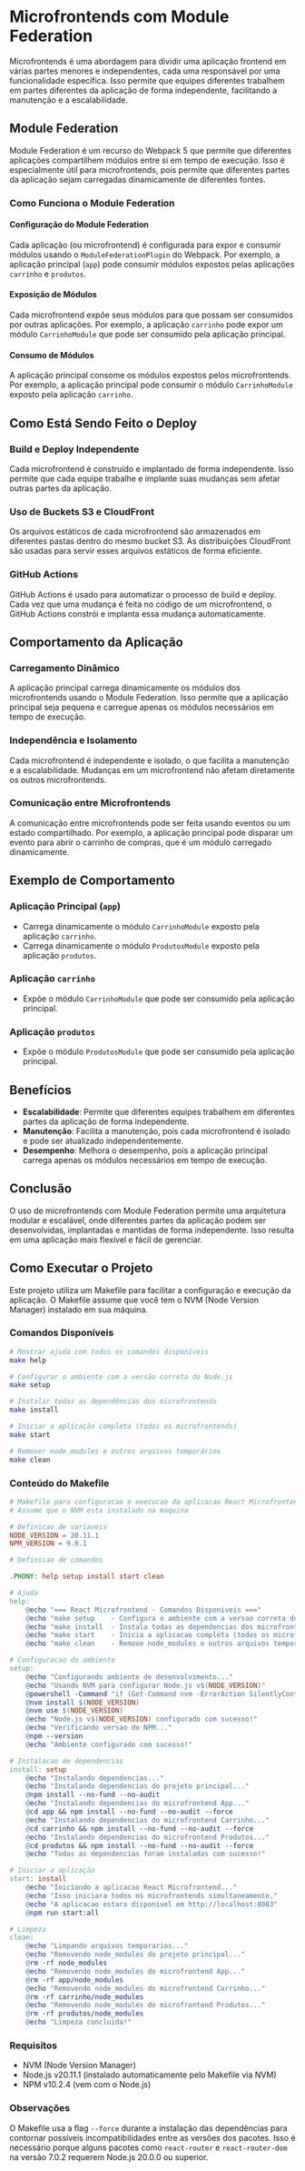 # Microfrontends com Module Federation

Microfrontends é uma abordagem para dividir uma aplicação frontend em várias partes menores e independentes, cada uma responsável por uma funcionalidade específica. Isso permite que equipes diferentes trabalhem em partes diferentes da aplicação de forma independente, facilitando a manutenção e a escalabilidade.

## Module Federation

Module Federation é um recurso do Webpack 5 que permite que diferentes aplicações compartilhem módulos entre si em tempo de execução. Isso é especialmente útil para microfrontends, pois permite que diferentes partes da aplicação sejam carregadas dinamicamente de diferentes fontes.

### Como Funciona o Module Federation

#### Configuração do Module Federation

Cada aplicação (ou microfrontend) é configurada para expor e consumir módulos usando o `ModuleFederationPlugin` do Webpack. Por exemplo, a aplicação principal (`app`) pode consumir módulos expostos pelas aplicações `carrinho` e `produtos`.

#### Exposição de Módulos

Cada microfrontend expõe seus módulos para que possam ser consumidos por outras aplicações. Por exemplo, a aplicação `carrinho` pode expor um módulo `CarrinhoModule` que pode ser consumido pela aplicação principal.

#### Consumo de Módulos

A aplicação principal consome os módulos expostos pelos microfrontends. Por exemplo, a aplicação principal pode consumir o módulo `CarrinhoModule` exposto pela aplicação `carrinho`.

## Como Está Sendo Feito o Deploy

### Build e Deploy Independente

Cada microfrontend é construído e implantado de forma independente. Isso permite que cada equipe trabalhe e implante suas mudanças sem afetar outras partes da aplicação.

### Uso de Buckets S3 e CloudFront

Os arquivos estáticos de cada microfrontend são armazenados em diferentes pastas dentro do mesmo bucket S3. As distribuições CloudFront são usadas para servir esses arquivos estáticos de forma eficiente.

### GitHub Actions

GitHub Actions é usado para automatizar o processo de build e deploy. Cada vez que uma mudança é feita no código de um microfrontend, o GitHub Actions constrói e implanta essa mudança automaticamente.

## Comportamento da Aplicação

### Carregamento Dinâmico

A aplicação principal carrega dinamicamente os módulos dos microfrontends usando o Module Federation. Isso permite que a aplicação principal seja pequena e carregue apenas os módulos necessários em tempo de execução.

### Independência e Isolamento

Cada microfrontend é independente e isolado, o que facilita a manutenção e a escalabilidade. Mudanças em um microfrontend não afetam diretamente os outros microfrontends.

### Comunicação entre Microfrontends

A comunicação entre microfrontends pode ser feita usando eventos ou um estado compartilhado. Por exemplo, a aplicação principal pode disparar um evento para abrir o carrinho de compras, que é um módulo carregado dinamicamente.

## Exemplo de Comportamento

### Aplicação Principal (`app`)

- Carrega dinamicamente o módulo `CarrinhoModule` exposto pela aplicação `carrinho`.
- Carrega dinamicamente o módulo `ProdutosModule` exposto pela aplicação `produtos`.

### Aplicação `carrinho`

- Expõe o módulo `CarrinhoModule` que pode ser consumido pela aplicação principal.

### Aplicação `produtos`

- Expõe o módulo `ProdutosModule` que pode ser consumido pela aplicação principal.

## Benefícios

- **Escalabilidade**: Permite que diferentes equipes trabalhem em diferentes partes da aplicação de forma independente.
- **Manutenção**: Facilita a manutenção, pois cada microfrontend é isolado e pode ser atualizado independentemente.
- **Desempenho**: Melhora o desempenho, pois a aplicação principal carrega apenas os módulos necessários em tempo de execução.

## Conclusão

O uso de microfrontends com Module Federation permite uma arquitetura modular e escalável, onde diferentes partes da aplicação podem ser desenvolvidas, implantadas e mantidas de forma independente. Isso resulta em uma aplicação mais flexível e fácil de gerenciar.

## Como Executar o Projeto

Este projeto utiliza um Makefile para facilitar a configuração e execução da aplicação. O Makefile assume que você tem o NVM (Node Version Manager) instalado em sua máquina.

### Comandos Disponíveis

```bash
# Mostrar ajuda com todos os comandos disponíveis
make help

# Configurar o ambiente com a versão correta do Node.js
make setup

# Instalar todas as dependências dos microfrontends
make install

# Iniciar a aplicação completa (todos os microfrontends)
make start

# Remover node_modules e outros arquivos temporários
make clean
```

### Conteúdo do Makefile

```makefile
# Makefile para configuracao e execucao da aplicacao React Microfrontend
# Assume que o NVM esta instalado na maquina

# Definicao de variaveis
NODE_VERSION = 20.11.1
NPM_VERSION = 9.8.1

# Definicao de comandos

.PHONY: help setup install start clean

# Ajuda
help:
	@echo "=== React Microfrontend - Comandos Disponiveis ==="
	@echo "make setup    - Configura o ambiente com a versao correta do Node.js e NPM"
	@echo "make install  - Instala todas as dependencias dos microfrontends"
	@echo "make start    - Inicia a aplicacao completa (todos os microfrontends)"
	@echo "make clean    - Remove node_modules e outros arquivos temporarios"

# Configuracao do ambiente
setup:
	@echo "Configurando ambiente de desenvolvimento..."
	@echo "Usando NVM para configurar Node.js v$(NODE_VERSION)"
	@powershell -Command "if (Get-Command nvm -ErrorAction SilentlyContinue) { exit 0 } else { Write-Host 'NVM nao encontrado. Por favor, instale o NVM antes de continuar.' -ForegroundColor Red; exit 1 }"
	@nvm install $(NODE_VERSION)
	@nvm use $(NODE_VERSION)
	@echo "Node.js v$(NODE_VERSION) configurado com sucesso!"
	@echo "Verificando versao do NPM..."
	@npm --version
	@echo "Ambiente configurado com sucesso!"

# Instalacao de dependencias
install: setup
	@echo "Instalando dependencias..."
	@echo "Instalando dependencias do projeto principal..."
	@npm install --no-fund --no-audit
	@echo "Instalando dependencias do microfrontend App..."
	@cd app && npm install --no-fund --no-audit --force
	@echo "Instalando dependencias do microfrontend Carrinho..."
	@cd carrinho && npm install --no-fund --no-audit --force
	@echo "Instalando dependencias do microfrontend Produtos..."
	@cd produtos && npm install --no-fund --no-audit --force
	@echo "Todas as dependencias foram instaladas com sucesso!"

# Iniciar a aplicação
start: install
	@echo "Iniciando a aplicacao React Microfrontend..."
	@echo "Isso iniciara todos os microfrontends simultaneamente."
	@echo "A aplicacao estara disponivel em http://localhost:8083"
	@npm run start:all

# Limpeza
clean:
	@echo "Limpando arquivos temporarios..."
	@echo "Removendo node_modules do projeto principal..."
	@rm -rf node_modules
	@echo "Removendo node_modules do microfrontend App..."
	@rm -rf app/node_modules
	@echo "Removendo node_modules do microfrontend Carrinho..."
	@rm -rf carrinho/node_modules
	@echo "Removendo node_modules do microfrontend Produtos..."
	@rm -rf produtos/node_modules
	@echo "Limpeza concluida!"
```

### Requisitos

- NVM (Node Version Manager)
- Node.js v20.11.1 (instalado automaticamente pelo Makefile via NVM)
- NPM v10.2.4 (vem com o Node.js)

### Observações

O Makefile usa a flag `--force` durante a instalação das dependências para contornar possíveis incompatibilidades entre as versões dos pacotes. Isso é necessário porque alguns pacotes como `react-router` e `react-router-dom` na versão 7.0.2 requerem Node.js 20.0.0 ou superior.